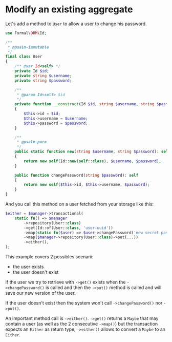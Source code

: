 # Modify an existing aggregate

Let's add a method to `User` to allow a user to change his password.

```php
use Formal\ORM\Id;

/**
 * @psalm-immutable
 */
final class User
{
    /** @var Id<self> */
    private Id $id;
    private string $username;
    private string $password;

    /**
     * @param Id<self> $id
     */
    private function __construct(Id $id, string $username, string $password)
    {
        $this->id = $id;
        $this->username = $username;
        $this->password = $password;
    }

    /**
     * @psalm-pure
     */
    public static function new(string $username, string $password): self
    {
        return new self(Id::new(self::class), $username, $password);
    }

    public function changePassword(string $password): self
    {
        return new self($this->id, $this->username, $password);
    }
}
```

And you call this method on a user fetched from your storage like this:

```php
$either = $manager->transactional(
    static fn() => $manager
        ->repository(User::class)
        ->get(Id::of(User::class, 'user-uuid'))
        ->map(static fn($user) => $user->changePassword('new secret password'))
        ->map($manager->repository(User::class)->put(...))
        ->either(),
);
```

This example covers 2 possibles scenarii:
- the user exists
- the user doesn't exist

If the user we try to retrieve with `->get()` exists when the `->changePassword()` is called and then the `->put()` method is called and will save our new version of the user.

If the user doesn't exist then the system won't call `->changePassword()` nor `->put()`.

An important method call is `->either()`. `->get()` returns a `Maybe` that may contain a user (as well as the 2 consecutive `->map()`) but the transaction expects an `Either` as return type, `->either()` allows to convert a `Maybe` to an `Either`.
